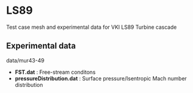 # LS89

Test case mesh and experimental data for VKI LS89 Turbine cascade

Experimental data
-----------------

data/mur43-49
 - **FST.dat** : Free-stream conditons
 - **pressureDistribution.dat** : Surface pressure/Isentropic Mach number distribution
 
